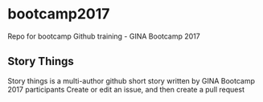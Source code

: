 # bootcamp2017
Repo for bootcamp Github training - GINA Bootcamp 2017
## Story Things
Story things is a multi-author github short story written by GINA Bootcamp 2017 participants
Create or edit an issue, and then create a pull request
